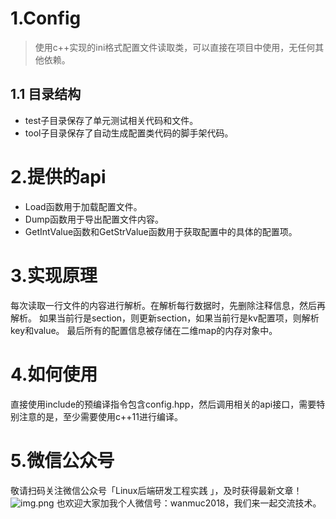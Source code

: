 # 1.Config
> 使用c++实现的ini格式配置文件读取类，可以直接在项目中使用，无任何其他依赖。
## 1.1 目录结构
- test子目录保存了单元测试相关代码和文件。
- tool子目录保存了自动生成配置类代码的脚手架代码。

# 2.提供的api
- Load函数用于加载配置文件。
- Dump函数用于导出配置文件内容。
- GetIntValue函数和GetStrValue函数用于获取配置中的具体的配置项。

# 3.实现原理
每次读取一行文件的内容进行解析。在解析每行数据时，先删除注释信息，然后再解析。
如果当前行是section，则更新section，如果当前行是kv配置项，则解析key和value。
最后所有的配置信息被存储在二维map的内存对象中。

# 4.如何使用
直接使用include的预编译指令包含config.hpp，然后调用相关的api接口，需要特别注意的是，至少需要使用c++11进行编译。

# 5.微信公众号
敬请扫码关注微信公众号「Linux后端研发工程实践 」，及时获得最新文章！
![img.png](https://github.com/wanmuc/Config/blob/main/mp_account.png#pic_center=660*180)
也欢迎大家加我个人微信号：wanmuc2018，我们来一起交流技术。
